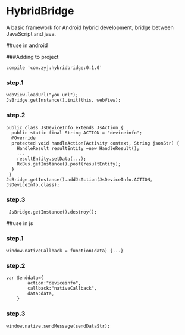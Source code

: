 # HybridBridge
A basic framework for Android hybrid development, bridge between JavaScript and java.

##use in android

###Adding to project

    compile 'com.zyj:hybridbridge:0.1.0'
### step.1
    webView.loadUrl("you url");
    JsBridge.getInstance().init(this, webView);
### step.2
    public class JsDeviceInfo extends JsAction {
      public static final String ACTION = "deviceinfo";
      @Override
      protected void handleAction(Activity context, String jsonStr) {
        HandleResult resultEntity =new HandleResult();
        ...
        resultEntity.setData(...);
        RxBus.getInstance().post(resultEntity);
      }
     }
    JsBridge.getInstance().addJsAction(JsDeviceInfo.ACTION, JsDeviceInfo.class);
### step.3
     JsBridge.getInstance().destroy();
##use in js
### step.1
    window.nativeCallback = function(data) {...}
### step.2
    var Senddata={
    		action:"deviceinfo",
    		callback:"nativeCallback",
    		data:data,
    	}
### step.3
    window.native.sendMessage(sendDataStr);
